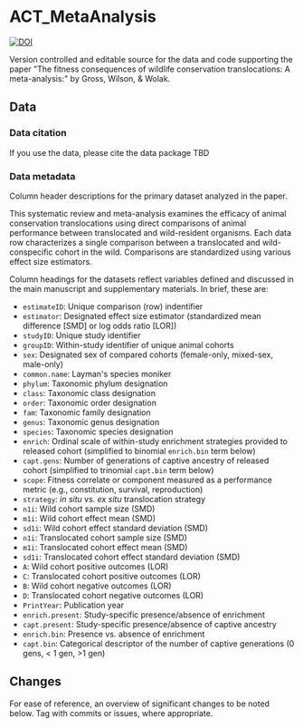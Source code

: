 # ACT_MetaAnalysis

[![DOI](https://zenodo.org/badge/578396317.svg)](https://zenodo.org/badge/latestdoi/578396317)

Version controlled and editable source for the data and code supporting the paper "The fitness consequences of wildlife conservation translocations: A meta-analysis:" by Gross, Wilson, & Wolak.

## Data

### Data citation
If you use the data, please cite the data package TBD

### Data metadata

Column header descriptions for the primary dataset analyzed in the paper.

This systematic review and meta-analysis examines the efficacy of animal conservation translocations using direct comparisons of animal performance between translocated and wild-resident organisms. Each data row characterizes a single comparison between a translocated and wild-conspecific cohort in the wild. Comparisons are standardized using various effect size estimators. 

Column headings for the datasets reflect variables defined and discussed in the main manuscript and supplementary materials. In brief, these are:

 - `estimateID`: Unique comparison (row) indentifier
 - `estimator`: Designated effect size estimator (standardized mean difference [SMD] or log odds ratio [LOR])
 - `studyID`: Unique study identifier
 - `groupID`: Within-study identifier of unique animal cohorts
 - `sex`: Designated sex of compared cohorts (female-only, mixed-sex, male-only)
 - `common.name`: Layman's species moniker
 - `phylum`: Taxonomic phylum designation
 - `class`: Taxonomic class designation
 - `order`: Taxonomic order designation         
 - `fam`: Taxonomic family designation
 - `genus`: Taxonomic genus designation
 - `species`: Taxonomic species designation
 - `enrich`: Ordinal scale of within-study enrichment strategies provided to released cohort (simplified to binomial `enrich.bin` term below)
 - `capt.gens`: Number of generations of captive ancestry of released cohort (simplified to trinomial `capt.bin` term below)
 - `scope`: Fitness correlate or component measured as a performance metric (e.g., constitution, survival, reproduction)
 - `strategy`: _in situ_ vs. _ex situ_ translocation strategy
 - `n1i`: Wild cohort sample size (SMD)
 - `m1i`: Wild cohort effect mean (SMD)
 - `sd1i`: Wild cohort effect standard deviation (SMD)
- `n1i`: Translocated cohort sample size (SMD)
 - `m1i`: Translocated cohort effect mean (SMD)
 - `sd1i`: Translocated cohort effect standard deviation (SMD)
 - `A`: Wild cohort positive outcomes (LOR)
 - `C`: Translocated cohort positive outcomes (LOR)
 - `B`: Wild cohort negative outcomes (LOR)
 - `D`: Translocated cohort negative outcomes (LOR)
 - `PrintYear`: Publication year
 - `enrich.present`: Study-specific presence/absence of enrichment
 - `capt.present`: Study-specific presence/absence of captive ancestry
 - `enrich.bin`: Presence vs. absence of enrichment
 - `capt.bin`: Categorical descriptor of the number of captive generations (0 gens, < 1 gen, >1 gen)

## Changes
For ease of reference, an overview of significant changes to be noted below. Tag with commits or issues, where appropriate.
